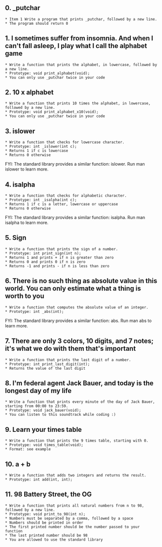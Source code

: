 ## 0. _putchar ##
	
	* Item 1 Write a program that prints _putchar, followed by a new line.
	* The program should return 0

## 1. I sometimes suffer from insomnia. And when I can't fall asleep, I play what I call the alphabet game ##

	* Write a function that prints the alphabet, in lowercase, followed by a new line.
	* Prototype: void print_alphabet(void);
	* You can only use _putchar twice in your code

## 2. 10 x alphabet ##

	* Write a function that prints 10 times the alphabet, in lowercase, followed by a new line.
	* Prototype: void print_alphabet_x10(void);
	* You can only use _putchar twice in your code

## 3. islower ##
	
	* Write a function that checks for lowercase character.
	* Prototype: int _islower(int c);
	* Returns 1 if c is lowercase
	* Returns 0 otherwise
FYI: The standard library provides a similar function: islower. Run man islower to learn more.

## 4. isalpha ##

	* Write a function that checks for alphabetic character.
	* Prototype: int _isalpha(int c);
	* Returns 1 if c is a letter, lowercase or uppercase
	* Returns 0 otherwise
FYI: The standard library provides a similar function: isalpha. Run man isalpha to learn more.

## 5. Sign ##

	* Write a function that prints the sign of a number.
	* Prototype: int print_sign(int n);
	* Returns 1 and prints + if n is greater than zero
	* Returns 0 and prints 0 if n is zero
	* Returns -1 and prints - if n is less than zero

## 6. There is no such thing as absolute value in this world. You can only estimate what a thing is worth to you ##

	* Write a function that computes the absolute value of an integer.
	* Prototype: int _abs(int);
FYI: The standard library provides a similar function: abs. Run man abs to learn more.

## 7. There are only 3 colors, 10 digits, and 7 notes; it's what we do with them that's important ##

	* Write a function that prints the last digit of a number.
	* Prototype: int print_last_digit(int);
	* Returns the value of the last digit

## 8. I'm federal agent Jack Bauer, and today is the longest day of my life ##

	* Write a function that prints every minute of the day of Jack Bauer, starting from 00:00 to 23:59.
	* Prototype: void jack_bauer(void);
	* You can listen to this soundtrack while coding :)

## 9. Learn your times table ##

	* Write a function that prints the 9 times table, starting with 0.
	* Prototype: void times_table(void);
	* Format: see example

## 10. a + b ##

	* Write a function that adds two integers and returns the result.
	* Prototype: int add(int, int);

## 11. 98 Battery Street, the OG ##

	* Write a function that prints all natural numbers from n to 98, followed by a new line.
	* Prototype: void print_to_98(int n);
	* Numbers must be separated by a comma, followed by a space
	* Numbers should be printed in order
	* The first printed number should be the number passed to your function
	* The last printed number should be 98
	* You are allowed to use the standard library
